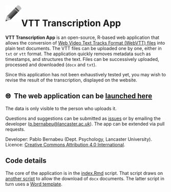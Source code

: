 <img align="left" width="50" height="50" src="https://github.com/pablobernabeu/VTT-Transcription-App/blob/main/Royalty-free%20from%20needpix.com.png">

# VTT Transcription App

**VTT Transcription App** is an open-source, R-based web application that allows the conversion of [Web Video Text Tracks Format (WebVTT) files](https://developer.mozilla.org/en-US/docs/Web/API/WebVTT_API) into plain text documents. The VTT files can be uploaded one by one, either in `txt` or `vtt` format. The application quickly removes metadata such as timestamps, and structures the text. Files can be successively uploaded, processed and downloaded (`docx` and `txt`).

Since this application has not been exhaustively tested yet, you may wish to revise the result of the transcription, displayed on the website.

## :globe_with_meridians:&nbsp; The web application can be [launched here](https://pablo-bernabeu.shinyapps.io/VTT-Transcription-App/)

The data is only visible to the person who uploads it.

Questions and suggestions can be submitted as [issues](https://github.com/pablobernabeu/VTT-transcription/issues) or by emailing the developer (p.bernabeu@lancaster.ac.uk). The app can be extended via pull requests.

Developer: Pablo Bernabeu (Dept. Psychology, Lancaster University). Licence: [Creative Commons Attribution 4.0 International](https://creativecommons.org/licenses/by/4.0/).

## Code details

The core of the application is in the [index.Rmd](https://github.com/pablobernabeu/VTT-Transcription-App/blob/main/index.Rmd) script. That script draws on [another script](https://github.com/pablobernabeu/VTT-Transcription-App/blob/main/VTT-Transcription-App_doc_renderer.Rmd) to allow the download of `docx` documents. The latter script in turn uses a [Word template](https://github.com/pablobernabeu/VTT-Transcription-App/blob/main/VTT-Transcription-App-format-template.docx).
